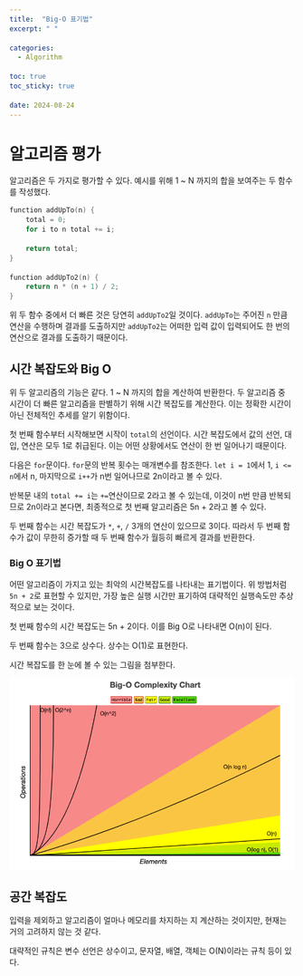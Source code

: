 ```yaml
---
title:  "Big-O 표기법"
excerpt: " "

categories:
  - Algorithm

toc: true
toc_sticky: true
 
date: 2024-08-24
---
```


# 알고리즘 평가

알고리즘은 두 가지로 평가할 수 있다. 예시를 위해 1 ~ N 까지의 합을 보여주는 두 함수를 작성했다.

```cpp
function addUpTo(n) {
	total = 0;
	for i to n total += i;

	return total;
}

function addUpTo2(n) {
	return n * (n + 1) / 2;
}
```

위 두 함수 중에서 더 빠른 것은 당연히 `addUpTo2`일 것이다. `addUpTo`는 주어진 `n` 만큼 연산을 수행하며 결과를 도출하지만 `addUpTo2`는 어떠한 입력 값이 입력되어도 한 번의 연산으로 결과를 도출하기 때문이다.

## 시간 복잡도와 Big O

위 두 알고리즘의 기능은 같다. 1 ~ N 까지의 합을 계산하여 반환한다. 두 알고리즘 중 시간이 더 빠른 알고리즘을 판별하기 위해 시간 복잡도를 계산한다. 이는 정확한 시간이 아닌 전체적인 추세를 알기 위함이다.

첫 번째 함수부터 시작해보면 시작이 `total`의 선언이다. 시간 복잡도에서 값의 선언, 대입, 연산은 모두 1로 취급된다. 이는 어떤 상황에서도 연산이 한 번 일어나기 때문이다.

다음은 `for`문이다. `for`문의 반복 횟수는 매개변수를 참조한다. `let i = 1`에서 1, `i <= n`에서 n, 마지막으로 `i++`가 n번 일어나므로 2n이라고 볼 수 있다. 

반복문 내의 `total += i`는 `+=`연산이므로 2라고 볼 수 있는데, 이것이 n번 만큼 반복되므로 2n이라고 본다면, 최종적으로 첫 번째 알고리즘은 5n + 2라고 볼 수 있다.

두 번째 함수는 시간 복잡도가 `*`, `+`, `/` 3개의 연산이 있으므로 3이다. 따라서 두 번째 함수가 값이 무한히 증가할 때 두 번째 함수가 월등히 빠르게 결과를 반환한다.

### Big O 표기법

어떤 알고리즘이 가지고 있는 최악의 시간복잡도를 나타내는 표기법이다. 위 방법처럼 `5n + 2`로 표현할 수 있지만, 가장 높은 실행 시간만 표기하여 대략적인 실행속도만 추상적으로 보는 것이다.

첫 번째 함수의 시간 복잡도는 5n + 2이다. 이를 Big O로 나타내면 O(n)이 된다.

두 번째 함수는 3으로 상수다. 상수는 O(1)로 표현한다.

시간 복잡도를 한 눈에 볼 수 있는 그림을 첨부한다.

![시간복잡도](/assets/images/시간복잡도.png)

## 공간 복잡도

입력을 제외하고 알고리즘이 얼마나 메모리를 차지하는 지 계산하는 것이지만, 현재는 거의 고려하지 않는 것 같다. 

대략적인 규칙은 변수 선언은 상수이고, 문자열, 배열, 객체는 O(N)이라는 규칙 등이 있다.